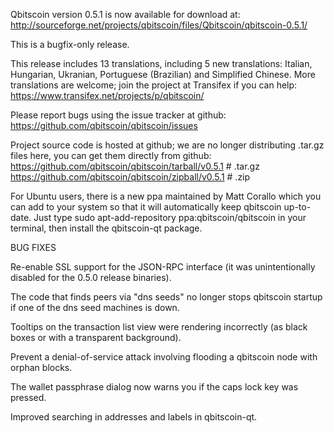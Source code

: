 Qbitscoin version 0.5.1 is now available for download at:
http://sourceforge.net/projects/qbitscoin/files/Qbitscoin/qbitscoin-0.5.1/

This is a bugfix-only release.

This release includes 13 translations, including 5 new translations:
Italian, Hungarian, Ukranian, Portuguese (Brazilian) and Simplified Chinese.
More translations are welcome; join the project at Transifex if you can help:
https://www.transifex.net/projects/p/qbitscoin/

Please report bugs using the issue tracker at github:
https://github.com/qbitscoin/qbitscoin/issues

Project source code is hosted at github; we are no longer
distributing .tar.gz files here, you can get them
directly from github:
https://github.com/qbitscoin/qbitscoin/tarball/v0.5.1  # .tar.gz
https://github.com/qbitscoin/qbitscoin/zipball/v0.5.1  # .zip

For Ubuntu users, there is a new ppa maintained by Matt Corallo which
you can add to your system so that it will automatically keep
qbitscoin up-to-date.  Just type
sudo apt-add-repository ppa:qbitscoin/qbitscoin
in your terminal, then install the qbitscoin-qt package.


BUG FIXES

Re-enable SSL support for the JSON-RPC interface (it was unintentionally
disabled for the 0.5.0 release binaries).

The code that finds peers via "dns seeds" no longer stops qbitscoin startup
if one of the dns seed machines is down.

Tooltips on the transaction list view were rendering incorrectly (as black boxes
or with a transparent background).

Prevent a denial-of-service attack involving flooding a qbitscoin node with
orphan blocks.

The wallet passphrase dialog now warns you if the caps lock key was pressed.

Improved searching in addresses and labels in qbitscoin-qt.
